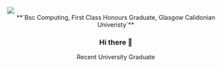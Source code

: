 <img src="https://capsule-render.vercel.app/api?type=waving&color=gradient&text=Jonathan+Ward+-+Github+Profile+💻&height=150&section=header&fontSize=35&animation=fadeIn"/>
<div align="center">
    **`Bsc Computing, First Class Honours Graduate, Glasgow Calidonian Univeristy`**
    <h3>
        Hi there 👋
    </h3>
    <p>
        Recent University Graduate 
    </p>
</div>